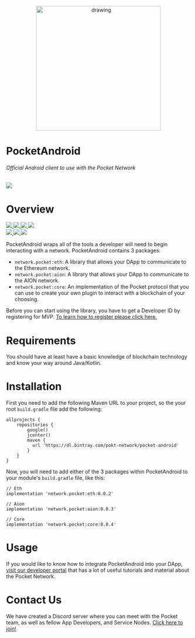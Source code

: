 <div align="center">
  <a href="https://www.pokt.network">
    <img src="https://pokt.network/wp-content/uploads/2018/12/Logo-488x228-px.png" alt="drawing" width="340"/>
  </a>
</div>
<h1 align="left">PocketAndroid</h1>
<h6 align="left">Official Android client to use with the Pocket Network</h6>
<div align="lef">
  <a  href="https://developer.android.com/docs">
    <img src="https://img.shields.io/badge/android-reference-green.svg"/>
  </a>
</div>

<h1 align="left">Overview</h1>
  <div align="left">
    <a  href="https://github.com/pokt-network/pocket-android/releases">
      <img src="https://img.shields.io/github/release-pre/pokt-network/pocket-android.svg"/>
    </a>
    <a href="https://circleci.com/gh/pokt-network/pocket-android/tree/master">
      <img src="https://circleci.com/gh/pokt-network/pocket-android/tree/master.svg?style=svg"/>
    </a>
    <a  href="https://github.com/pokt-network/pocket-android/pulse">
      <img src="https://img.shields.io/github/contributors/pokt-network/pocket-android.svg"/>
    </a>
    <a href="https://opensource.org/licenses/MIT">
      <img src="https://img.shields.io/badge/License-MIT-blue.svg"/>
    </a>
    <br >
    <a href="https://github.com/pokt-network/pocket-android/pulse">
      <img src="https://img.shields.io/github/last-commit/pokt-network/pocket-android.svg"/>
    </a>
    <a href="https://github.com/pokt-network/pocket-android/pulls">
      <img src="https://img.shields.io/github/issues-pr/pokt-network/pocket-android.svg"/>
    </a>
    <a href="https://github.com/pokt-network/pocket-android/issues">
      <img src="https://img.shields.io/github/issues-closed/pokt-network/pocket-android.svg"/>
    </a>
</div>

PocketAndroid wraps all of the tools a developer will need to begin interacting with a network. PocketAndroid contains 3 packages:

- `network.pocket:eth`: A library that allows your DApp to communicate to the Ethereum network.
- `network.pocket:aion`: A library that allows your DApp to communicate to the AION network.
- `network.pocket:core`: An implementation of the Pocket protocol that you can use to create your own plugin to interact with a blockchain of your choosing.

Before you can start using the library, you have to get a Developer ID by registering for MVP. [To learn how to register please click here.](https://pocket-network.readme.io/docs/how-to-participate#section-for-developers)

<h1 align="left">Requirements</h1>

You should have at least have a basic knowledge of blockchain technology and know your way around Java/Kotlin.

<h1 align="left">Installation</h1>

First you need to add the following Maven URL to your project, so the your root `build.gradle` file add the following:

```
allprojects {
    repositories {
        google()
        jcenter()
        maven {
          url 'https://dl.bintray.com/pokt-network/pocket-android'
        }
    }
}
```

Now, you will need to add either of the 3 packages within PocketAndroid to your module's `build.gradle` file, like this:

```
// Eth
implementation 'network.pocket:eth:0.0.2'

// Aion
implementation 'network.pocket:aion:0.0.3'

// Core
implementation 'network.pocket:core:0.0.4'
```

<h1 align="left">Usage</h1>

If you would like to know how to integrate PocketAndroid into your DApp, [visit our developer portal](https://pocket-network.readme.io) that has a lot of useful tutorials and material about the Pocket Network.

<h1 align="left">Contact Us</h1>

We have created a Discord server where you can meet with the Pocket team, as well as fellow App Developers, and Service Nodes. [Click here to join!](https://discord.gg/sarhfXP)

